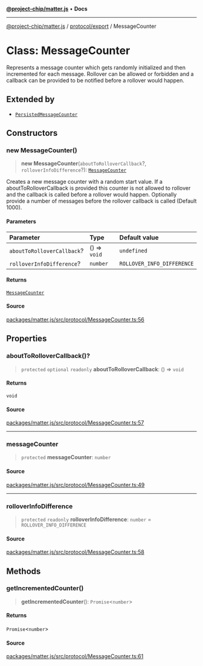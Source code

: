 [**@project-chip/matter.js**](../../../README.md) • **Docs**

***

[@project-chip/matter.js](../../../modules.md) / [protocol/export](../README.md) / MessageCounter

# Class: MessageCounter

Represents a message counter which gets randomly initialized and then incremented for each message.
Rollover can be allowed or forbidden and a callback can be provided to be notified before a rollover would happen.

## Extended by

- [`PersistedMessageCounter`](PersistedMessageCounter.md)

## Constructors

### new MessageCounter()

> **new MessageCounter**(`aboutToRolloverCallback`?, `rolloverInfoDifference`?): [`MessageCounter`](MessageCounter.md)

Creates a new message counter with a random start value. If a aboutToRolloverCallback is provided this
counter is not allowed to rollover and the callback is called before a rollover would happen. Optionally provide
a number of messages before the rollover callback is called (Default 1000).

#### Parameters

| Parameter | Type | Default value |
| :------ | :------ | :------ |
| `aboutToRolloverCallback`? | () => `void` | `undefined` |
| `rolloverInfoDifference`? | `number` | `ROLLOVER_INFO_DIFFERENCE` |

#### Returns

[`MessageCounter`](MessageCounter.md)

#### Source

[packages/matter.js/src/protocol/MessageCounter.ts:56](https://github.com/project-chip/matter.js/blob/7a8cbb56b87d4ccf34bec5a9a95ab40a1711324f/packages/matter.js/src/protocol/MessageCounter.ts#L56)

## Properties

### aboutToRolloverCallback()?

> `protected` `optional` `readonly` **aboutToRolloverCallback**: () => `void`

#### Returns

`void`

#### Source

[packages/matter.js/src/protocol/MessageCounter.ts:57](https://github.com/project-chip/matter.js/blob/7a8cbb56b87d4ccf34bec5a9a95ab40a1711324f/packages/matter.js/src/protocol/MessageCounter.ts#L57)

***

### messageCounter

> `protected` **messageCounter**: `number`

#### Source

[packages/matter.js/src/protocol/MessageCounter.ts:49](https://github.com/project-chip/matter.js/blob/7a8cbb56b87d4ccf34bec5a9a95ab40a1711324f/packages/matter.js/src/protocol/MessageCounter.ts#L49)

***

### rolloverInfoDifference

> `protected` `readonly` **rolloverInfoDifference**: `number` = `ROLLOVER_INFO_DIFFERENCE`

#### Source

[packages/matter.js/src/protocol/MessageCounter.ts:58](https://github.com/project-chip/matter.js/blob/7a8cbb56b87d4ccf34bec5a9a95ab40a1711324f/packages/matter.js/src/protocol/MessageCounter.ts#L58)

## Methods

### getIncrementedCounter()

> **getIncrementedCounter**(): `Promise`\<`number`\>

#### Returns

`Promise`\<`number`\>

#### Source

[packages/matter.js/src/protocol/MessageCounter.ts:61](https://github.com/project-chip/matter.js/blob/7a8cbb56b87d4ccf34bec5a9a95ab40a1711324f/packages/matter.js/src/protocol/MessageCounter.ts#L61)
